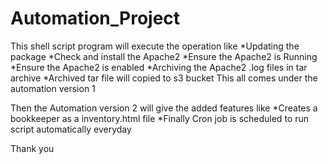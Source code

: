 # Automation_Project
This shell script program will execute the operation like
*Updating the package
*Check and install the Apache2
*Ensure the Apache2 is Running
*Ensure the Apache2 is enabled
*Archiving the Apache2 .log files in tar archive
*Archived tar file will copied to s3 bucket
This all comes under the automation version 1

Then the Automation version 2 will give the added features like
*Creates a bookkeeper as a inventory.html file
*Finally Cron job is scheduled to run script automatically everyday

Thank you 
